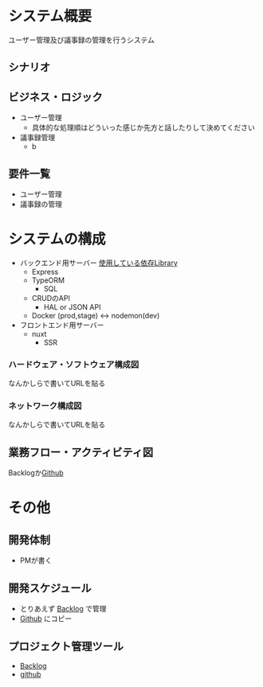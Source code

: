 # システム概要
ユーザー管理及び議事録の管理を行うシステム
## シナリオ

## ビジネス・ロジック
- ユーザー管理
  - 具体的な処理順はどういった感じか先方と話したりして決めてください
- 議事録管理
  - b
## 要件一覧
- ユーザー管理
- 議事録の管理
# システムの構成
- バックエンド用サーバー
[使用している依存Library](https://github.com/kkiyama117/gijiroku_express/network/dependencies)
  - Express
  - TypeORM
    - SQL
  - CRUDのAPI
    - HAL or JSON API
  - Docker (prod,stage) <-> nodemon(dev)
- フロントエンド用サーバー
  - nuxt
    - SSR

### ハードウェア・ソフトウェア構成図
なんかしらで書いてURLを貼る
### ネットワーク構成図
なんかしらで書いてURLを貼る
## 業務フロー・アクティビティ図
Backlogか[Github](https://github.com/kkiyama117/gijiroku_express/projects/1)

# その他
## 開発体制
- PMが書く
## 開発スケジュール
- とりあえず [Backlog](https://kyoino.backlog.jp/projects/MINS) で管理
- [Github](https://github.com/kkiyama117/gijiroku_express/projects/1) にコピー
## プロジェクト管理ツール
- [Backlog](https://kyoino.backlog.jp/projects/MINS)
- [github](https://github.com/kkiyama117/gijiroku_express)
